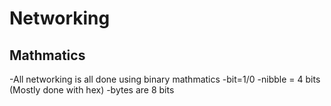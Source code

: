# Networking
## Mathmatics
-All networking is all done using binary mathmatics
-bit=1/0
-nibble = 4 bits (Mostly done with hex)
-bytes are 8 bits 
